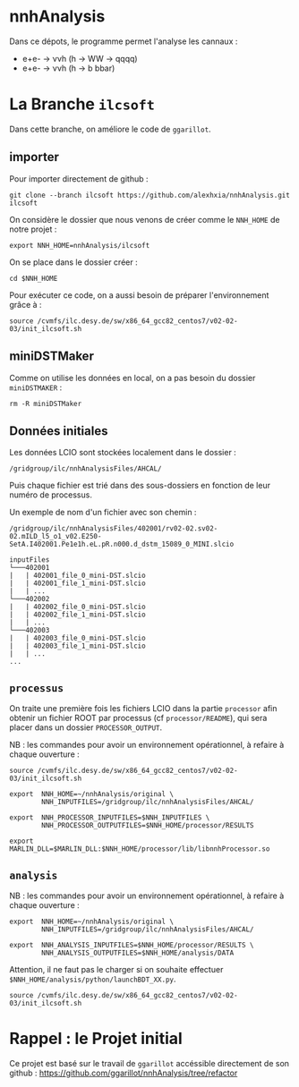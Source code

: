 # nnhAnalysis
Dans ce dépots, le programme permet l'analyse les cannaux :
- e+e- &rarr; &nu;&nu;h (h &rarr; WW &rarr; qqqq)
- e+e- &rarr; &nu;&nu;h (h &rarr; b bbar)

# La Branche `ilcsoft`
Dans cette branche, on améliore le code de `ggarillot`.

## importer 
Pour importer directement de github :
```
git clone --branch ilcsoft https://github.com/alexhxia/nnhAnalysis.git ilcsoft
```
On considère le dossier que nous venons de créer comme le `NNH_HOME` de notre projet :
```
export NNH_HOME=nnhAnalysis/ilcsoft
```
On se place dans le dossier créer :
```
cd $NNH_HOME
```
Pour exécuter ce code, on a aussi besoin de préparer l'environnement grâce à :
```
source /cvmfs/ilc.desy.de/sw/x86_64_gcc82_centos7/v02-02-03/init_ilcsoft.sh
```

## miniDSTMaker
Comme on utilise les données en local, on a pas besoin du dossier `miniDSTMAKER` :
```
rm -R miniDSTMaker
```

## Données initiales
Les données LCIO sont stockées localement dans le dossier :
```
/gridgroup/ilc/nnhAnalysisFiles/AHCAL/
```
Puis chaque fichier est trié dans des sous-dossiers en fonction de leur numéro de processus.

Un exemple de nom d'un fichier avec son chemin :
``` 
/gridgroup/ilc/nnhAnalysisFiles/402001/rv02-02.sv02-02.mILD_l5_o1_v02.E250-SetA.I402001.Pe1e1h.eL.pR.n000.d_dstm_15089_0_MINI.slcio 
```
```
inputFiles
└───402001
|   | 402001_file_0_mini-DST.slcio
|   | 402001_file_1_mini-DST.slcio
|   | ...
└───402002
|   | 402002_file_0_mini-DST.slcio
|   | 402002_file_1_mini-DST.slcio
|   | ...
└───402003
|   | 402003_file_0_mini-DST.slcio
|   | 402003_file_1_mini-DST.slcio
|   | ...
...
```

## `processus`
On traite une première fois les fichiers LCIO dans la partie `processor` afin obtenir un fichier ROOT par processus (cf `processor/README`), qui sera placer dans un dossier `PROCESSOR_OUTPUT`.

NB : les commandes pour avoir un environnement opérationnel, à refaire à chaque ouverture :
```
source /cvmfs/ilc.desy.de/sw/x86_64_gcc82_centos7/v02-02-03/init_ilcsoft.sh
```
```
export  NNH_HOME=~/nnhAnalysis/original \
        NNH_INPUTFILES=/gridgroup/ilc/nnhAnalysisFiles/AHCAL/
```
```
export  NNH_PROCESSOR_INPUTFILES=$NNH_INPUTFILES \
        NNH_PROCESSOR_OUTPUTFILES=$NNH_HOME/processor/RESULTS
```
```
export MARLIN_DLL=$MARLIN_DLL:$NNH_HOME/processor/lib/libnnhProcessor.so
```

## `analysis`
NB : les commandes pour avoir un environnement opérationnel, à refaire à chaque ouverture :
```
export  NNH_HOME=~/nnhAnalysis/original \
        NNH_INPUTFILES=/gridgroup/ilc/nnhAnalysisFiles/AHCAL/
```
```
export  NNH_ANALYSIS_INPUTFILES=$NNH_HOME/processor/RESULTS \
        NNH_ANALYSIS_OUTPUTFILES=$NNH_HOME/analysis/DATA 
```
Attention, il ne faut pas le charger si on souhaite effectuer `$NNH_HOME/analysis/python/launchBDT_XX.py`.
```
source /cvmfs/ilc.desy.de/sw/x86_64_gcc82_centos7/v02-02-03/init_ilcsoft.sh
```

# Rappel : le Projet initial
Ce projet est basé sur le travail de `ggarillot` accéssible directement de son github :
https://github.com/ggarillot/nnhAnalysis/tree/refactor
